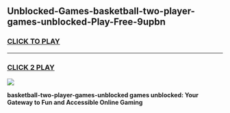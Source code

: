 
## Unblocked-Games-basketball-two-player-games-unblocked-Play-Free-9upbn
<h3>
<a href="https://premium76.site?title=basketball-two-player-games-unblocked&ref=20A">CLICK TO PLAY</a></h3>
<hr>

<h3>
<a href="https://premium76.site?title=basketball-two-player-games-unblocked&ref=20A">CLICK 2 PLAY</a>
  
</h3>

<a href="https://premium76.site?title=basketball-two-player-games-unblocked&ref=20A"><img src="https://clearcache.store/games.png"></a>


**basketball-two-player-games-unblocked games unblocked: Your Gateway to Fun and Accessible Online Gaming**
